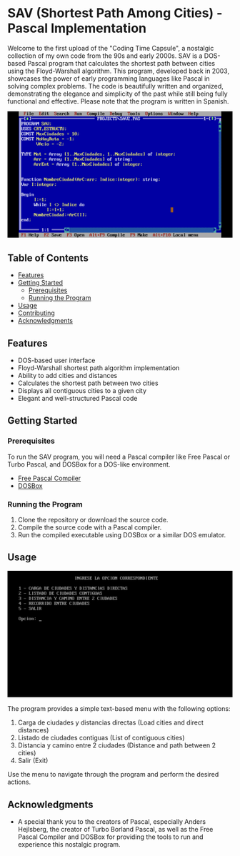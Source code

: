 # SAV (Shortest Path Among Cities) - Pascal Implementation

Welcome to the first upload of the "Coding Time Capsule", a nostalgic collection of my own code from the 90s and early 2000s. SAV is a DOS-based Pascal program that calculates the shortest path between cities using the Floyd-Warshall algorithm. This program, developed back in 2003, showcases the power of early programming languages like Pascal in solving complex problems. The code is beautifully written and organized, demonstrating the elegance and simplicity of the past while still being fully functional and effective. Please note that the program is written in Spanish.

![SAV Main Menu](images/SAV-Code.jpeg)

## Table of Contents

- [Features](#features)
- [Getting Started](#getting-started)
  - [Prerequisites](#prerequisites)
  - [Running the Program](#running-the-program)
- [Usage](#usage)
- [Contributing](#contributing)
- [Acknowledgments](#acknowledgments)

## Features

- DOS-based user interface
- Floyd-Warshall shortest path algorithm implementation
- Ability to add cities and distances
- Calculates the shortest path between two cities
- Displays all contiguous cities to a given city
- Elegant and well-structured Pascal code

## Getting Started

### Prerequisites

To run the SAV program, you will need a Pascal compiler like Free Pascal or Turbo Pascal, and DOSBox for a DOS-like environment.

- [Free Pascal Compiler](https://www.freepascal.org/)
- [DOSBox](https://www.dosbox.com/)

### Running the Program

1. Clone the repository or download the source code.
2. Compile the source code with a Pascal compiler.
3. Run the compiled executable using DOSBox or a similar DOS emulator.

## Usage


![SAV Main Menu](images/SAV-menu.jpeg)

The program provides a simple text-based menu with the following options:

1. Carga de ciudades y distancias directas (Load cities and direct distances)
2. Listado de ciudades contiguas (List of contiguous cities)
3. Distancia y camino entre 2 ciudades (Distance and path between 2 cities)
4. Salir (Exit)

Use the menu to navigate through the program and perform the desired actions.

## Acknowledgments

- A special thank you to the creators of Pascal, especially Anders Hejlsberg, the creator of Turbo Borland Pascal, as well as the Free Pascal Compiler and DOSBox for providing the tools to run and experience this nostalgic program.
